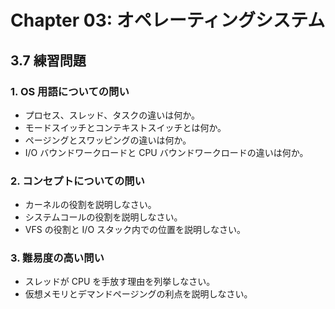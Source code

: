 # Chapter 03: オペレーティングシステム

## 3.7 練習問題

### 1. OS 用語についての問い
- プロセス、スレッド、タスクの違いは何か。  
- モードスイッチとコンテキストスイッチとは何か。  
- ページングとスワッピングの違いは何か。  
- I/O バウンドワークロードと CPU バウンドワークロードの違いは何か。  

### 2. コンセプトについての問い
- カーネルの役割を説明しなさい。  
- システムコールの役割を説明しなさい。  
- VFS の役割と I/O スタック内での位置を説明しなさい。  

### 3. 難易度の高い問い
- スレッドが CPU を手放す理由を列挙しなさい。  
- 仮想メモリとデマンドページングの利点を説明しなさい。  
